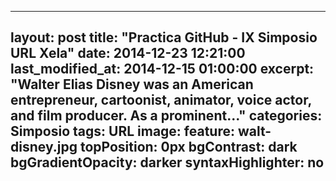 
---
layout: post
title:  "Practica GitHub - IX Simposio URL Xela"
date:   2014-12-23 12:21:00
last_modified_at:  2014-12-15 01:00:00
excerpt: "Walter Elias Disney was an American entrepreneur, cartoonist, animator, voice actor, and film producer. As a prominent..."
categories: Simposio
tags:  URL
image:
  feature: walt-disney.jpg
  topPosition: 0px
bgContrast: dark
bgGradientOpacity: darker
syntaxHighlighter: no
---
